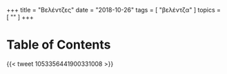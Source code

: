 +++
title = "Βελέντζες"
date = "2018-10-26"
tags = [ "βελέντζα" ]
topics = [ "" ]
+++


# Table of Contents



{{< tweet 1053356441900331008 >}}
